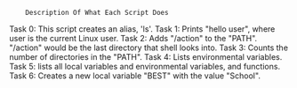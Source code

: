 		Description Of What Each Script Does
Task 0: This script creates an alias, 'ls'.
Task 1: Prints "hello user", where user is the current Linux user.
Task 2: Adds "/action" to the "PATH". "/action" would be the last 
	directory that shell looks into.
Task 3: Counts the number of directories in the "PATH".
Task 4: Lists environmental variables.
Task 5: lists all local variables and environmental variables, and 
	functions.
Task 6: Creates a new local variable "BEST" with the value "School".
